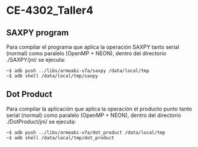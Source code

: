# CE-4302_Taller4

## SAXPY program
Para compilar el programa que aplica la operación SAXPY tanto serial (normal) como paralelo (OpenMP + NEON), dentro del directorio ./SAXPY/jni/ se ejecuta:
```console
~$ adb push ../libs/armeabi-v7a/saxpy /data/local/tmp
~$ adb shell /data/local/tmp/saxpy
```


## Dot Product
Para compilar la aplicación que aplica la operación el producto punto tanto serial (normal) como paralelo (OpenMP + NEON), dentro del directorio ./DotProduct/jni/ se ejecuta:
```console
~$ adb push ../libs/armeabi-v7a/dot_product /data/local/tmp
~$ adb shell /data/local/tmp/dot_product
```

